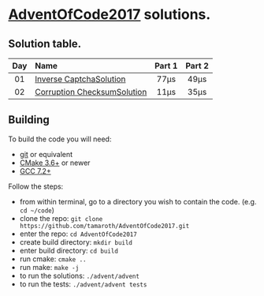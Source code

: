 # [AdventOfCode2017](http://adventofcode.com/2017/) solutions.

## Solution table.

| Day | Name                                             | Part 1    | Part 2    |
|:---:|:-------------------------------------------------|:---------:|:---------:|
| 01  | [Inverse Captcha][day01][Solution][day01sol]     |      77µs |      49µs |
| 02  | [Corruption Checksum][day02][Solution][day02sol] |      11µs |      35µs |

[day01]: https://adventofcode.com/2017/day/1
[day01sol]: ./advent/days/01/inverse_captcha.cc
[day02]: https://adventofcode.com/2017/day/2
[day02sol]: ./advent/days/02/corruption_checksum.cc

## Building

To build the code you will need:
 * [git](https://git-scm.com) or equivalent
 * [CMake 3.6+](https://cmake.org) or newer
 * [GCC 7.2+](https://gcc.gnu.org/gcc-7/)

Follow the steps:
 * from within terminal, go to a directory you wish to contain the code. (e.g. `cd ~/code`)
 * clone the repo: `git clone https://github.com/tamaroth/AdventOfCode2017.git`
 * enter the repo: `cd AdventOfCode2017`
 * create build directory: `mkdir build`
 * enter build directory: `cd build`
 * run cmake: `cmake ..`
 * run make: `make -j`
 * to run the solutions: `./advent/advent`
 * to run the tests: `./advent/advent tests`
